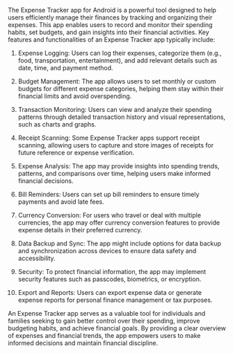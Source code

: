 The Expense Tracker app for Android is a powerful tool designed to help users efficiently manage their finances by tracking and organizing their expenses. This app enables users to record and monitor their spending habits, set budgets, and gain insights into their financial activities. Key features and functionalities of an Expense Tracker app typically include:

1. Expense Logging: Users can log their expenses, categorize them (e.g., food, transportation, entertainment), and add relevant details such as date, time, and payment method.

2. Budget Management: The app allows users to set monthly or custom budgets for different expense categories, helping them stay within their financial limits and avoid overspending.

3. Transaction Monitoring: Users can view and analyze their spending patterns through detailed transaction history and visual representations, such as charts and graphs.

4. Receipt Scanning: Some Expense Tracker apps support receipt scanning, allowing users to capture and store images of receipts for future reference or expense verification.

5. Expense Analysis: The app may provide insights into spending trends, patterns, and comparisons over time, helping users make informed financial decisions.

6. Bill Reminders: Users can set up bill reminders to ensure timely payments and avoid late fees.

7. Currency Conversion: For users who travel or deal with multiple currencies, the app may offer currency conversion features to provide expense details in their preferred currency.

8. Data Backup and Sync: The app might include options for data backup and synchronization across devices to ensure data safety and accessibility.

9. Security: To protect financial information, the app may implement security features such as passcodes, biometrics, or encryption.

10. Export and Reports: Users can export expense data or generate expense reports for personal finance management or tax purposes.

An Expense Tracker app serves as a valuable tool for individuals and families seeking to gain better control over their spending, improve budgeting habits, and achieve financial goals. By providing a clear overview of expenses and financial trends, the app empowers users to make informed decisions and maintain financial discipline.

